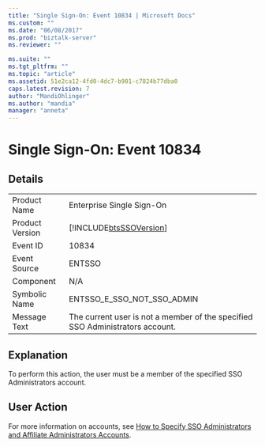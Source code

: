 ```yaml
---
title: "Single Sign-On: Event 10834 | Microsoft Docs"
ms.custom: ""
ms.date: "06/08/2017"
ms.prod: "biztalk-server"
ms.reviewer: ""

ms.suite: ""
ms.tgt_pltfrm: ""
ms.topic: "article"
ms.assetid: 51e2ca12-4fd0-4dc7-b901-c7824b77dba0
caps.latest.revision: 7
author: "MandiOhlinger"
ms.author: "mandia"
manager: "anneta"
---
```

# Single Sign-On: Event 10834
## Details  
  
|||  
|-|-|  
|Product Name|Enterprise Single Sign-On|  
|Product Version|[!INCLUDE[btsSSOVersion](../includes/btsssoversion-md.md)]|  
|Event ID|10834|  
|Event Source|ENTSSO|  
|Component|N/A|  
|Symbolic Name|ENTSSO_E_SSO_NOT_SSO_ADMIN|  
|Message Text|The current user is not a member of the specified SSO Administrators account.|  
  
## Explanation  
 To perform this action, the user must be a member of the specified SSO Administrators account.  
  
## User Action  
 For more information on accounts, see [How to Specify SSO Administrators and Affiliate Administrators Accounts](../core/how-to-specify-sso-administrators-and-affiliate-administrators-accounts.md).
